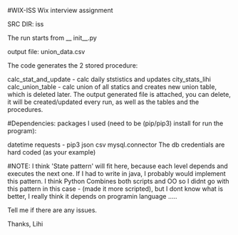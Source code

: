 #WIX-ISS
Wix interview assignment

SRC DIR: iss

The run starts from __ init__.py

output file: union_data.csv

The code generates the 2 stored procedure:

calc_stat_and_update - calc daily ststistics and updates city_stats_lihi
calc_union_table - calc union of all statics and creates new union table, which is deleted later.
The output generated file is attached, you can delete, it will be created/updated every run, as well as the tables and the procedures.

#Dependencies:
packages I used (need to be (pip/pip3) install for run the program):

datetime
requests - pip3
json
csv
mysql.connector
The db credentials are hard coded (as your example)

#NOTE:
I think 'State pattern' will fit here, because each level depends and executes the next one. If I had to write in java, I probably would implement this pattern. I think Python Combines both scripts and OO so I didnt go with this pattern in this case - (made it more scripted), but I dont know what is better, I really think it depends on programin language .....

Tell me if there are any issues.

Thanks, Lihi
